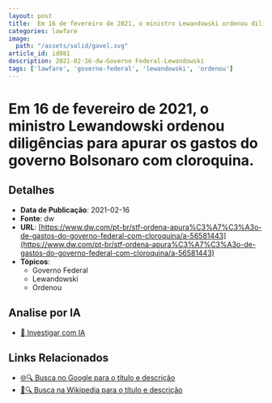 ```yaml
---
layout: post
title:  Em 16 de fevereiro de 2021, o ministro Lewandowski ordenou diligências para apurar os gastos do governo Bolsonaro com cloroquina.
categories: lawfare
image: 
  path: "/assets/solid/gavel.svg"
article_id: id081
description: 2021-02-16-dw-Governo Federal-Lewandowski
tags: ['lawfare', 'governo-federal', 'lewandowski', 'ordenou']
---
```


# Em 16 de fevereiro de 2021, o ministro Lewandowski ordenou diligências para apurar os gastos do governo Bolsonaro com cloroquina.

## Detalhes
- **Data de Publicação**: 2021-02-16
- **Fonte**: dw
- **URL**: [https://www.dw.com/pt-br/stf-ordena-apura%C3%A7%C3%A3o-de-gastos-do-governo-federal-com-cloroquina/a-56581443](https://www.dw.com/pt-br/stf-ordena-apura%C3%A7%C3%A3o-de-gastos-do-governo-federal-com-cloroquina/a-56581443)
- **Tópicos**:
  - Governo Federal
  - Lewandowski
  - Ordenou

## Analise por IA
- [🤖 Investigar com IA](https://www.perplexity.ai/search?q=%22not%C3%ADcia%20artigo%20Brasil%22%20Em%2016%20de%20fevereiro%20de%202021%2C%20o%20ministro%20Lewandowski%20ordenou%20dilig%C3%AAncias%20para%20apurar%20os%20gastos%20do%20governo%20Bolsonaro%20com%20cloroquina.%20dw%202021-02-16)

## Links Relacionados
- [🌐🔍 Busca no Google para o título e descrição](https://www.google.com/search?q=%22not%C3%ADcia%20artigo%20Brasil%22%20Em%2016%20de%20fevereiro%20de%202021%2C%20o%20ministro%20Lewandowski%20ordenou%20dilig%C3%AAncias%20para%20apurar%20os%20gastos%20do%20governo%20Bolsonaro%20com%20cloroquina.%20dw%202021-02-16)
- [📖🔍 Busca na Wikipedia para o título e descrição](https://pt.wikipedia.org/w/index.php?search=%22not%C3%ADcia%20artigo%20Brasil%22%20Em%2016%20de%20fevereiro%20de%202021%2C%20o%20ministro%20Lewandowski%20ordenou%20dilig%C3%AAncias%20para%20apurar%20os%20gastos%20do%20governo%20Bolsonaro%20com%20cloroquina.%20dw%202021-02-16)

